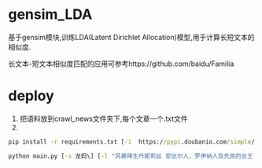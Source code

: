# gensim_LDA
基于gensim模块,训练LDA(Latent Dirichlet Allocation)模型,用于计算长短文本的相似度.

长文本-短文本相似度匹配的应用可参考https://github.com/baidu/Familia


# deploy
1. 把语料放到crawl_news文件夹下,每个文章一个.txt文件
2. 
```cmd
pip install -r requirements.txt [-i  https://pypi.doubanio.com/simple/  --trusted-host pypi.doubanio.com\]

python main.py [-s 龙妈\] [-l "风暴降生丹妮莉丝 安达尔人、罗伊纳人及先民的女王 七国统治者兼全境守护 大草海的卡丽熙 不焚者 镣铐破碎者 弥撒 弥林的女王 龙母"\]
```

